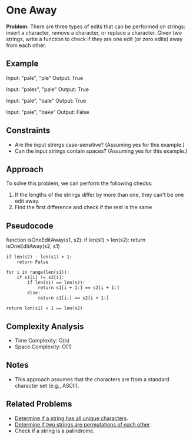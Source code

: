 # One Away

**Problem:** There are three types of edits that can be performed on strings: insert a character, remove a character, or replace a character. Given two strings, write a function to check if they are one edit (or zero edits) away from each other.

## Example

Input: "pale", "ple"
Output: True

Input: "pales", "pale"
Output: True

Input: "pale", "bale"
Output: True

Input: "pale", "bake"
Output: False

## Constraints

- Are the input strings case-sensitive? (Assuming yes for this example.)
- Can the input strings contain spaces? (Assuming yes for this example.)

## Approach

To solve this problem, we can perform the following checks:
1. If the lengths of the strings differ by more than one, they can't be one edit away.
2. Find the first difference and check if the rest is the same 

## Pseudocode
function isOneEditAway(s1, s2):
    if len(s1) > len(s2):
        return isOneEditAway(s2, s1)

    if len(s2) - len(s1) > 1:
        return False

    for i in range(len(s1)):
        if s1[i] != s2[i]:
            if len(s1) == len(s2):
                return s1[i + 1:] == s2[i + 1:]
            else:
                return s1[i:] == s2[i + 1:]

    return len(s1) + 1 == len(s2)


## Complexity Analysis

- Time Complexity: O(n)
- Space Complexity: O(1)

## Notes

- This approach assumes that the characters are from a standard character set (e.g., ASCII).

## Related Problems

- [Determine if a string has all unique characters](https://github.com/noushin-omidvar/DSA-Odyssey/tree/main/arrays/0-IsUnique).
- [Determine if two strings are permutations of each other](https://github.com/noushin-omidvar/DSA-Odyssey/tree/main/arrays/1-CheckPermutation).
- Check if a string is a palindrome.
